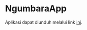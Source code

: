 # NgumbaraApp

Aplikasi dapat diunduh melalui link [ini](https://drive.google.com/file/d/129ifJQz4zyjwxiwgdY2Ei7f5rQWiR6Kx/view?usp=sharing).
